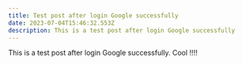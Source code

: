 ```yaml
---
title: Test post after login Google successfully
date: 2023-07-04T15:46:32.553Z
description: This is a test post after login Google successfully
---
```

This is a test post after login Google successfully. Cool !!!!